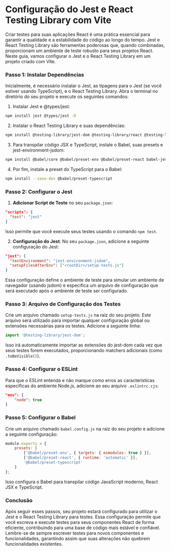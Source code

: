 # Configuração do Jest e React Testing Library com Vite

Criar testes para suas aplicações React é uma prática essencial para garantir a qualidade e a estabilidade do código ao longo do tempo. Jest e React Testing Library são ferramentas poderosas que, quando combinadas, proporcionam um ambiente de teste robusto para seus projetos React. Neste guia, vamos configurar o Jest e o React Testing Library em um projeto criado com Vite.

### Passo 1: Instalar Dependências

Inicialmente, é necessário instalar o Jest, as tipagens para o Jest (se você estiver usando TypeScript), e o React Testing Library. Abra o terminal no diretório do seu projeto e execute os seguintes comandos:

1. Instalar Jest e @types/jest:
```bash
npm install jest @types/jest -D
```

2. Instalar o React Testing Library e suas dependências:
```bash
npm install @testing-library/jest-dom @testing-library/react @testing-library/user-event -D
```

3. Para transpilar código JSX e TypeScript, instale o Babel, suas presets e jest-environment-jsdom:
```bash
npm install @babel/core @babel/preset-env @babel/preset-react babel-jest identity-obj-proxy jest-environment-jsdom -D
```

4. Por fim, instale a preset do TypeScript para o Babel:
```bash
npm install --save-dev @babel/preset-typescript
```

### Passo 2: Configurar o Jest

1. **Adicionar Script de Teste** no seu `package.json`:
```json
"scripts": {
  "test": "jest"
}
```
Isso permite que você execute seus testes usando o comando `npm test`.

2. **Configuração do Jest**: No seu `package.json`, adicione a seguinte configuração do Jest:
```json
"jest": {
  "testEnvironment": "jest-environment-jsdom",
  "setupFilesAfterEnv": ["<rootDir>/setup-tests.js"]
}
```
Essa configuração define o ambiente de teste para simular um ambiente de navegador (usando jsdom) e especifica um arquivo de configuração que será executado após o ambiente de teste ser configurado.

### Passo 3: Arquivo de Configuração dos Testes

Crie um arquivo chamado `setup-tests.js` na raiz do seu projeto. Este arquivo será utilizado para importar qualquer configuração global ou extensões necessárias para os testes. Adicione a seguinte linha:

```js
import '@testing-library/jest-dom';
```

Isso irá automaticamente importar as extensões do jest-dom cada vez que seus testes forem executados, proporcionando matchers adicionais (como `.toBeVisible()`).

### Passo 4: Configurar o ESLint

Para que o ESLint entenda e não marque como erros as características específicas do ambiente Node.js, adicione ao seu arquivo `.eslintrc.cjs`:

```json
"env": {
    "node": true
}
```

### Passo 5: Configurar o Babel

Crie um arquivo chamado `babel.config.js` na raiz do seu projeto e adicione a seguinte configuração:

```js
module.exports = {
    presets: [
        ['@babel/preset-env', { targets: { esmodules: true } }],
        ['@babel/preset-react', { runtime: 'automatic' }],
        '@babel/preset-typescript'
    ]
};
```

Isso configura o Babel para transpilar código JavaScript moderno, React JSX e TypeScript.

### Conclusão

Após seguir esses passos, seu projeto estará configurado para utilizar o Jest e o React Testing Library para testes. Essa configuração permite que você escreva e execute testes para seus componentes React de forma eficiente, contribuindo para uma base de código mais estável e confiável. Lembre-se de sempre escrever testes para novos componentes e funcionalidades, garantindo assim que suas alterações não quebrem funcionalidades existentes.